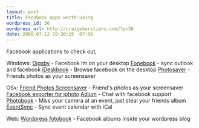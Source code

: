 ```yaml
--- 
layout: post
title: Facebook apps worth using
wordpress_id: 36
wordpress_url: http://craigekerstiens.com/?p=36
date: 2008-07-12 19:30:15 -07:00
---
```

Facebook applications to check out,

Windows:
<a href="http://www.facebook.com/apps/application.php?id=5895217474&amp;b=&amp;ref=pd">Digsby</a> - Facebook Im on your desktop
<a href="http://www.facebook.com/apps/application.php?id=2442338999&amp;b=&amp;ref=pd">Fonebook</a> - sync outlook and facebook
<a href="http://www.facebook.com/apps/application.php?id=6296675901&amp;b=&amp;ref=pd">iDeskbook</a> - Browse facebook on the desktop
<a href="http://www.facebook.com/apps/application.php?id=2312547900&amp;b=&amp;ref=pd">Photosaver</a> - Friends photos as your screensaver



OSx:
<a href="http://www.facebook.com/apps/application.php?id=2954980075&amp;b=&amp;ref=pd">Friend Photos Screensaver</a> - Friend's photos as your screensaver
<a href="http://www.facebook.com/apps/application.php?id=2238752371&amp;b=&amp;ref=pd">Facebook exporter for iphoto</a>
<a href="http://beta.adiumx.com">Adium</a> - Chat with facebook support
<a href="http://www.facebook.com/apps/application.php?id=4640254517&amp;b=&amp;ref=pd">Photobook</a> - Miss your camera at an event, just steal your friends album
<a href="http://www.facebook.com/apps/application.php?id=2341989667&amp;b=&amp;ref=pd">EventSync</a> - Sync event calendar with iCal

Web:
<a href="http://www.facebook.com/apps/application.php?id=2254862517&amp;b=&amp;ref=pd">Wordpress fotobook</a> - Facebook albums inside your wordpress blog
